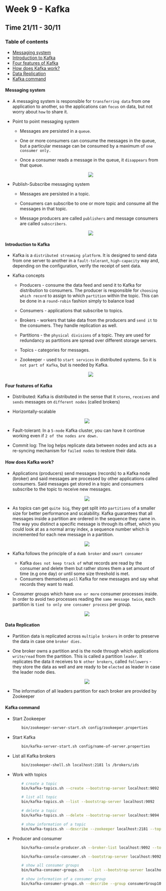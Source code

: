<h1> Week 9 - Kafka </h1>

<h2> Time 21/11 - 30/11 </h2>

<h3> Table of contents </h3>

- [Messaging system](#messaging-system)
- [Introduction to Kafka](#introduction-to-kafka)
- [Four features of Kafka](#four-features-of-kafka)
- [How does Kafka work?](#how-does-kafka-work)
- [Data Replication](#data-replication)
- [Kafka command](#kafka-command)

#### Messaging system

+ A messaging system is responsible for `transferring data` from one application to another, so the applications can `focus` on data, but not worry about `how` to share it.

+ Point to point messaging system
  + Messages are persisted in a `queue`. 
  + One or more consumers can consume the messages in the queue, but a particular message can be consumed by a maximum of `one consumer only.` 
  + Once a consumer reads a message in the queue, it `disappears` from that queue.

    <div align="center">
        <img src="media/point_to_point_messaging_system.jpg" />
    </div>

+ Publish-Subscribe messaging system
  + Messages are persisted in a topic.
  + Consumers can subscribe to one or more topic and consume all the messages in that topic.
  + Message producers are called `publishers` and message consumers are called `subscribers`.

    <div align="center">
        <img src="media/publish_subscribe_messaging_system.jpg" />
    </div>

#### Introduction to Kafka

+ Kafka is a `distributed streaming platform`. It is designed to send data from one server to another in a `fault-tolerant`, `high-capacity` way and, depending on the configuration, verify the receipt of sent data.

+ Kafka concepts
  + Producers - consume the data feed and send it to Kafka for distribution to consumers. The producer is responsible for `choosing which record` to assign to which `partition` within the topic. This can be done in a `round-robin` fashion simply to balance load
  + Consumers - applications that subscribe to topics.
  + Brokers - workers that take data from the producers and `send it` to the consumers. They handle replication as well.
  + Partitions - the `physical divisions` of a topic. They are used for redundancy as partitions are spread over different storage servers.
  + Topics - categories for messages.
  + Zookeeper - used to `start services` in distributed systems. So it is `not part of Kafka`, but is needed by Kafka.

    <div align="center">
        <img src="media/kafka-basic-concepts.png" />
    </div>

#### Four features of Kafka

+ Distributed: Kafka is distributed in the sense that it `stores`, `receives` and `sends` messages on `different nodes` (called brokers)

+ Horizontally-scalable
    <div align="center">
        <img src="media/scale-type.png" />
    </div>

+ Fault-tolerant: In a `5-node` Kafka cluster, you can have it continue working even if `2 of the nodes are down.`

+ Commit log: The log helps replicate data between nodes and acts as a re-syncing mechanism for `failed nodes` to restore their data. 

#### How does Kafka work?

+ Applications (producers) send messages (records) to a Kafka node (broker) and said messages are processed by other applications called consumers. Said messages get stored in a topic and consumers subscribe to the topic to receive new messages.

    <div align="center">
        <img src="media/kafka-work.png" />
    </div>

+ As topics can get `quite big`, they get split into `partitions` of a smaller size for better performance and scalability. Kafka guarantees that all messages inside a partition are ordered in the sequence they came in. The way you distinct a specific message is through its offset, which you could look at as a normal array index, a sequence number which is incremented for each new message in a partition.

    <div align="center">
        <img src="media/log_anatomy.png" />
    </div>

+ Kafka follows the principle of a `dumb broker` and `smart consumer`
  + Kafka `does not keep track of` what records are read by the consumer and delete them but rather stores them a set amount of time (e.g one day) or until some size threshold is met.
  + Consumers themselves `poll` Kafka for new messages and say what records they want to read.

+ Consumer groups which have `one or more` consumer processes inside. In order to avoid two processes reading the `same message twice`, each partition is `tied to only one consumer process` per group.

    <div align="center">
        <img src="media/consumer-group.png" />
    </div>

#### Data Replication

+ Partition data is replicated across `multiple brokers` in order to preserve the data in case one `broker dies.`

+ One broker owns a partition and is the node through which applications `write/read` from the partition. This is called a partition `leader`. It replicates the data it receives to `N other brokers`, called `followers` - they store the data as well and are ready to be `elected` as leader in case the leader node dies.

    <div align="center">
        <img src="media/leader-partition.png" />
    </div>

+ The information of all leaders partition for each broker are provided by Zookeeper

#### Kafka command

+ Start Zookeeper

    ```sh
        bin/zookeeper-server-start.sh config/zookeeper.properties
    ```

+ Start Kafka

    ```sh
        bin/kafka-server-start.sh config/name-of-server.properties
    ```

+ List all Kafka brokers

    ```sh
        bin/zookeeper-shell.sh localhost:2181 ls /brokers/ids
    ```

+ Work with topics

    ```sh
        # create a topic
        bin/kafka-topics.sh --create --bootstrap-server localhost:9092 --replication-factor 3 --partitions 3 --topic name-of-topic
    ```

    ```sh
        # list all topic
        bin/kafka-topics.sh --list --bootstrap-server localhost:9092
    ```

    ```sh
        # delete a topic
        bin/kafka-topics.sh --delete --bootstrap-server localhost:9094 --topic name-of-topic
    ```

    ```sh
        # show information of a topic
        bin/kafka-topics.sh --describe --zookeeper localhost:2181 --topic name-of-topic
    ```

+ Producer and consumer

    ```sh
        bin/kafka-console-producer.sh --broker-list localhost:9092 --topic name-of-topic
    ```

    ```sh
        bin/kafka-console-consumer.sh --bootstrap-server localhost:9092 --topic name-of-topic --from-beginning
    ```

    ```sh
        # show all consumer groups
        bin/kafka-consumer-groups.sh  --list --bootstrap-server localhost:9092

        # show information of a consumer group
        bin/kafka-consumer-groups.sh --describe --group consumerGroup10 --bootstrap-server localhost:9093
    ```
